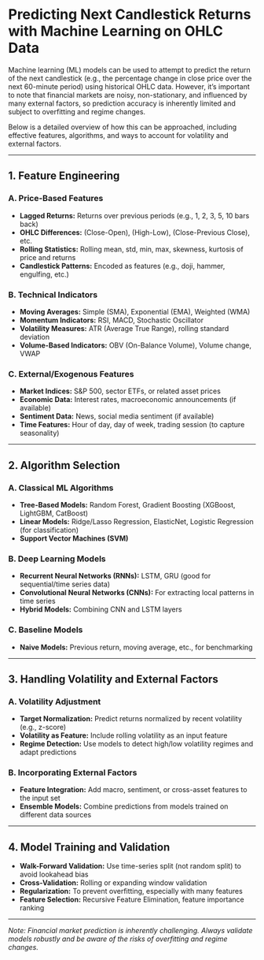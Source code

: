 # Predicting Next Candlestick Returns with Machine Learning on OHLC Data

Machine learning (ML) models can be used to attempt to predict the return of the next candlestick (e.g., the percentage change in close price over the next 60-minute period) using historical OHLC data. However, it’s important to note that financial markets are noisy, non-stationary, and influenced by many external factors, so prediction accuracy is inherently limited and subject to overfitting and regime changes.

Below is a detailed overview of how this can be approached, including effective features, algorithms, and ways to account for volatility and external factors.

---

## 1. Feature Engineering

### A. Price-Based Features

- **Lagged Returns:** Returns over previous periods (e.g., 1, 2, 3, 5, 10 bars back)
- **OHLC Differences:** (Close-Open), (High-Low), (Close-Previous Close), etc.
- **Rolling Statistics:** Rolling mean, std, min, max, skewness, kurtosis of price and returns
- **Candlestick Patterns:** Encoded as features (e.g., doji, hammer, engulfing, etc.)

### B. Technical Indicators

- **Moving Averages:** Simple (SMA), Exponential (EMA), Weighted (WMA)
- **Momentum Indicators:** RSI, MACD, Stochastic Oscillator
- **Volatility Measures:** ATR (Average True Range), rolling standard deviation
- **Volume-Based Indicators:** OBV (On-Balance Volume), Volume change, VWAP

### C. External/Exogenous Features

- **Market Indices:** S&P 500, sector ETFs, or related asset prices
- **Economic Data:** Interest rates, macroeconomic announcements (if available)
- **Sentiment Data:** News, social media sentiment (if available)
- **Time Features:** Hour of day, day of week, trading session (to capture seasonality)

---

## 2. Algorithm Selection

### A. Classical ML Algorithms

- **Tree-Based Models:** Random Forest, Gradient Boosting (XGBoost, LightGBM, CatBoost)
- **Linear Models:** Ridge/Lasso Regression, ElasticNet, Logistic Regression (for classification)
- **Support Vector Machines (SVM)**

### B. Deep Learning Models

- **Recurrent Neural Networks (RNNs):** LSTM, GRU (good for sequential/time series data)
- **Convolutional Neural Networks (CNNs):** For extracting local patterns in time series
- **Hybrid Models:** Combining CNN and LSTM layers

### C. Baseline Models

- **Naive Models:** Previous return, moving average, etc., for benchmarking

---

## 3. Handling Volatility and External Factors

### A. Volatility Adjustment

- **Target Normalization:** Predict returns normalized by recent volatility (e.g., z-score)
- **Volatility as Feature:** Include rolling volatility as an input feature
- **Regime Detection:** Use models to detect high/low volatility regimes and adapt predictions

### B. Incorporating External Factors

- **Feature Integration:** Add macro, sentiment, or cross-asset features to the input set
- **Ensemble Models:** Combine predictions from models trained on different data sources

---

## 4. Model Training and Validation

- **Walk-Forward Validation:** Use time-series split (not random split) to avoid lookahead bias
- **Cross-Validation:** Rolling or expanding window validation
- **Regularization:** To prevent overfitting, especially with many features
- **Feature Selection:** Recursive Feature Elimination, feature importance ranking

---

*Note: Financial market prediction is inherently challenging. Always validate models robustly and be aware of the risks of overfitting and regime changes.*
